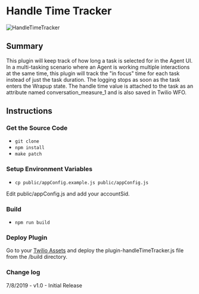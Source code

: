 # Handle Time Tracker

![HandleTimeTracker](https://zaffre-cow-9057.twil.io/assets/Screen%20Shot%202019-07-08%20at%2011.10.06%20PM.png)

## Summary

This plugin will keep track of how long a task is selected for in the Agent UI. In a multi-tasking scenario where an Agent is working multiple interactions at the same time, this plugin will track the "in focus" time for each task instead of just the task duration. The logging stops as soon as the task enters the Wrapup state. The handle time value is attached to the task as an attribute named conversation_measure_1 and is also saved in Twilio WFO.

## Instructions

### Get the Source Code

- `git clone `
- `npm install`
- `make patch`

### Setup Environment Variables

- `cp public/appConfig.example.js public/appConfig.js`

Edit public/appConfig.js and add your accountSid.

### Build

- `npm run build`

### Deploy Plugin

Go to your [Twilio Assets](https://www.twilio.com/console/runtime/assets/public) and deploy the plugin-handleTimeTracker.js file from the /build directory.

### Change log

7/8/2019 - v1.0 - Initial Release
